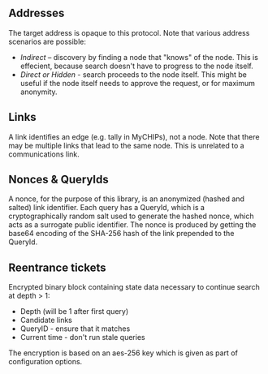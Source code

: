 ## Addresses

The target address is opaque to this protocol.  Note that various address scenarios are possible:
* *Indirect* – discovery by finding a node that "knows" of the node.  This is effecient, because search doesn't have to progress to the node itself.
* *Direct or Hidden* - search proceeds to the node itself.  This might be useful if the node itself needs to approve the request, or for maximum anonymity.

## Links

A link identifies an edge (e.g. tally in MyCHIPs), not a node.  Note that there may be multiple links that lead to the same node.  This is unrelated to a communications link.

## Nonces & QueryIds

A nonce, for the purpose of this library, is an anonymized (hashed and salted) link identifier.  Each query has a QueryId, which is a cryptographically random salt used to generate the hashed nonce, which acts as a surrogate public identifier.  The nonce is produced by getting the base64 encoding of the SHA-256 hash of the link prepended to the QueryId.

## Reentrance tickets

Encrypted binary block containing state data necessary to continue search at depth > 1:
* Depth (will be 1 after first query)
* Candidate links
* QueryID - ensure that it matches
* Current time - don't run stale queries

The encryption is based on an aes-256 key which is given as part of configuration options.